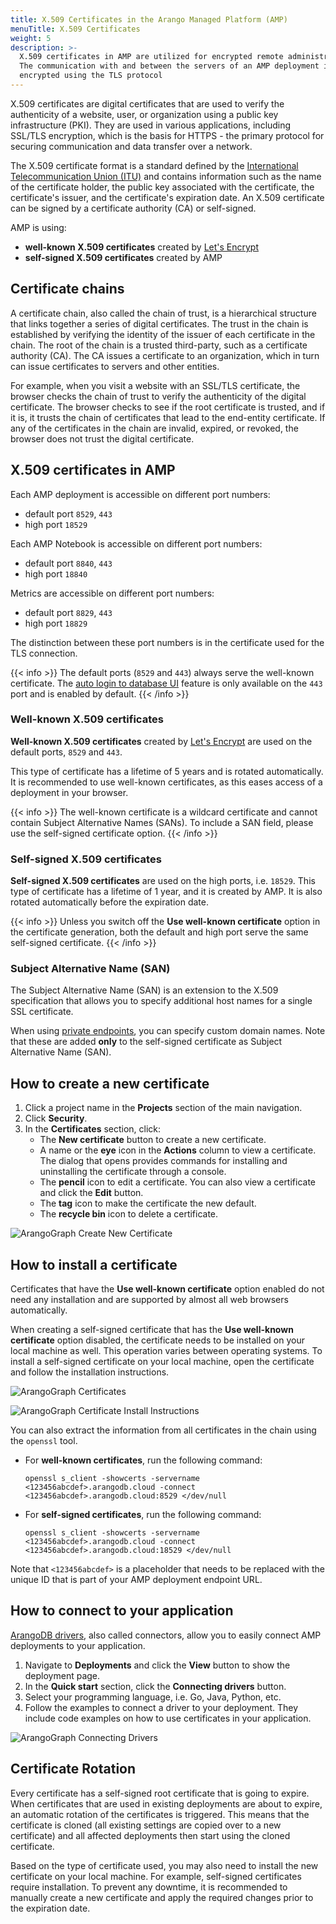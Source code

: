 ```yaml
---
title: X.509 Certificates in the Arango Managed Platform (AMP)
menuTitle: X.509 Certificates
weight: 5
description: >-
  X.509 certificates in AMP are utilized for encrypted remote administration.
  The communication with and between the servers of an AMP deployment is
  encrypted using the TLS protocol
---
```

X.509 certificates are digital certificates that are used to verify the
authenticity of a website, user, or organization using a public key infrastructure
(PKI). They are used in various applications, including SSL/TLS encryption,
which is the basis for HTTPS - the primary protocol for securing communication
and data transfer over a network.

The X.509 certificate format is a standard defined by the
[International Telecommunication Union (ITU)](https://www.itu.int/en/Pages/default.aspx)
and contains information such as the name of the certificate holder, the public
key associated with the certificate, the certificate's issuer, and the
certificate's expiration date. An X.509 certificate can be signed by a
certificate authority (CA) or self-signed.

AMP is using:
- **well-known X.509 certificates** created by
[Let's Encrypt](https://letsencrypt.org/)
- **self-signed X.509 certificates** created by AMP

## Certificate chains

A certificate chain, also called the chain of trust, is a hierarchical structure
that links together a series of digital certificates. The trust in the chain is
established by verifying the identity of the issuer of each certificate in the
chain. The root of the chain is a trusted third-party, such as a certificate
authority (CA). The CA issues a certificate to an organization, which in turn
can issue certificates to servers and other entities. 

For example, when you visit a website with an SSL/TLS certificate, the browser
checks the chain of trust to verify the authenticity of the digital certificate.
The browser checks to see if the root certificate is trusted, and if it is, it
trusts the chain of certificates that lead to the end-entity certificate.
If any of the certificates in the chain are invalid, expired, or revoked, the
browser does not trust the digital certificate.

## X.509 certificates in AMP

Each AMP deployment is accessible on different port numbers:
- default port `8529`, `443`
- high port `18529`

Each AMP Notebook is accessible on different port numbers:
- default port `8840`, `443`
- high port `18840`

Metrics are accessible on different port numbers:
- default port `8829`, `443`
- high port `18829`

The distinction between these port numbers is in the certificate used for the
TLS connection.

{{< info >}}
The default ports (`8529` and `443`) always serve the well-known certificate.
The [auto login to database UI](../deployments/_index.md#auto-login-to-database-ui)
feature is only available on the `443` port and is enabled by default.
{{< /info >}}

### Well-known X.509 certificates

**Well-known X.509 certificates** created by
[Let's Encrypt](https://letsencrypt.org/) are used on the
default ports, `8529` and `443`.

This type of certificate has a lifetime of 5 years and is rotated automatically.
It is recommended to use well-known certificates, as this eases access of a
deployment in your browser.

{{< info >}}
The well-known certificate is a wildcard certificate and cannot contain
Subject Alternative Names (SANs). To include a SAN field, please use the
self-signed certificate option.
{{< /info >}}

### Self-signed X.509 certificates

**Self-signed X.509 certificates** are used on the high ports, i.e. `18529`.
This type of certificate has a lifetime of 1 year, and it is created by AMP.
It is also rotated automatically before the expiration
date.

{{< info >}}
Unless you switch off the **Use well-known certificate** option in the
certificate generation, both the default and high port serve the same
self-signed certificate.
{{< /info >}}

### Subject Alternative Name (SAN)

The Subject Alternative Name (SAN) is an extension to the X.509 specification 
that allows you to specify additional host names for a single SSL certificate.

When using [private endpoints](../deployments/private-endpoints.md),
you can specify custom domain names. Note that these are added **only** to
the self-signed certificate as Subject Alternative Name (SAN).

## How to create a new certificate

1. Click a project name in the **Projects** section of the main navigation.
2. Click **Security**.
3. In the **Certificates** section, click:
   - The **New certificate** button to create a new certificate.
   - A name or the **eye** icon in the **Actions** column to view a certificate.
     The dialog that opens provides commands for installing and uninstalling
     the certificate through a console.
   - The **pencil** icon to edit a certificate.
     You can also view a certificate and click the **Edit** button.
   - The **tag** icon to make the certificate the new default.
   - The **recycle bin** icon to delete a certificate.

![ArangoGraph Create New Certificate](../../images/arangograph-new-certificate.png)

## How to install a certificate

Certificates that have the **Use well-known certificate** option enabled do
not need any installation and are supported by almost all web browsers
automatically.

When creating a self-signed certificate that has the **Use well-known certificate**
option disabled, the certificate needs to be installed on your local machine as
well. This operation varies between operating systems. To install a self-signed
certificate on your local machine, open the certificate and follow the
installation instructions.

![ArangoGraph Certificates](../../images/arangograph-cert-page-with-cert-present.png)

![ArangoGraph Certificate Install Instructions](../../images/arangograph-cert-install-instructions.png)

You can also extract the information from all certificates in the chain using the
`openssl` tool.

- For **well-known certificates**, run the following command:
  ```
  openssl s_client -showcerts -servername <123456abcdef>.arangodb.cloud -connect <123456abcdef>.arangodb.cloud:8529 </dev/null
  ```

- For **self-signed certificates**, run the following command:
  ```
  openssl s_client -showcerts -servername <123456abcdef>.arangodb.cloud -connect <123456abcdef>.arangodb.cloud:18529 </dev/null
  ```

Note that `<123456abcdef>` is a placeholder that needs to be replaced with the
unique ID that is part of your AMP deployment endpoint URL.

## How to connect to your application

[ArangoDB drivers](../../ecosystem/drivers/_index.md), also called connectors, allow you to
easily connect AMP deployments to your application. 

1. Navigate to **Deployments** and click the **View** button to show the
   deployment page.
2. In the **Quick start** section, click the **Connecting drivers** button.
3. Select your programming language, i.e. Go, Java, Python, etc.
4. Follow the examples to connect a driver to your deployment. They include
   code examples on how to use certificates in your application.

![ArangoGraph Connecting Drivers](../../images/arangograph-connecting-drivers.png)

## Certificate Rotation

Every certificate has a self-signed root certificate that is going to expire.
When certificates that are used in existing deployments are about to expire,
an automatic rotation of the certificates is triggered. This means that the
certificate is cloned (all existing settings are copied over to a new certificate)
and all affected deployments then start using the cloned certificate. 

Based on the type of certificate used, you may also need to install the new
certificate on your local machine. For example, self-signed certificates require
installation. To prevent any downtime, it is recommended to manually create a
new certificate and apply the required changes prior to the expiration date.
